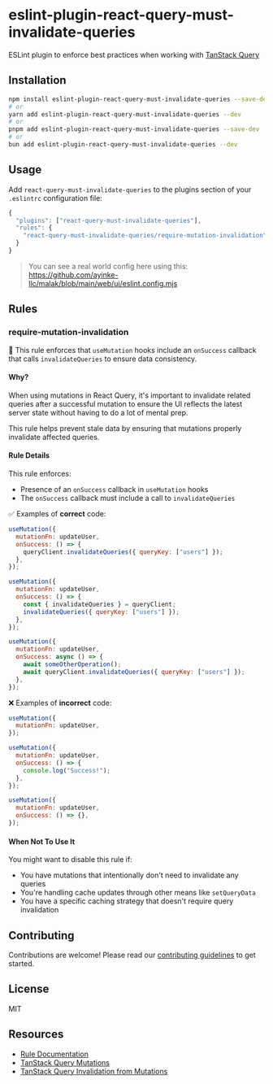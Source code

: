 # eslint-plugin-react-query-must-invalidate-queries

ESLint plugin to enforce best practices when working with [TanStack Query](https://tanstack.com/query/latest)

## Installation

```bash
npm install eslint-plugin-react-query-must-invalidate-queries --save-dev
# or
yarn add eslint-plugin-react-query-must-invalidate-queries --dev
# or
pnpm add eslint-plugin-react-query-must-invalidate-queries --save-dev
# or
bun add eslint-plugin-react-query-must-invalidate-queries --dev
```

## Usage

Add `react-query-must-invalidate-queries` to the plugins section of your `.eslintrc` configuration file:

```js
{
  "plugins": ["react-query-must-invalidate-queries"],
  "rules": {
    "react-query-must-invalidate-queries/require-mutation-invalidation": "error" // or "warn"
  }
}
```

> You can see a real world config here using this: <https://github.com/ayinke-llc/malak/blob/main/web/ui/eslint.config.mjs>

## Rules

### require-mutation-invalidation

🔧 This rule enforces that `useMutation` hooks include an `onSuccess` callback that
calls `invalidateQueries` to ensure data consistency.

#### Why?

When using mutations in React Query, it's important to invalidate related queries
after a successful mutation to ensure the UI reflects the latest server state without
having to do a lot of mental prep.

This rule helps prevent stale data by ensuring that mutations properly invalidate affected queries.

#### Rule Details

This rule enforces:

- Presence of an `onSuccess` callback in `useMutation` hooks
- The `onSuccess` callback must include a call to `invalidateQueries`

✅ Examples of **correct** code:

```js
useMutation({
  mutationFn: updateUser,
  onSuccess: () => {
    queryClient.invalidateQueries({ queryKey: ["users"] });
  },
});

useMutation({
  mutationFn: updateUser,
  onSuccess: () => {
    const { invalidateQueries } = queryClient;
    invalidateQueries({ queryKey: ["users"] });
  },
});

useMutation({
  mutationFn: updateUser,
  onSuccess: async () => {
    await someOtherOperation();
    await queryClient.invalidateQueries({ queryKey: ["users"] });
  },
});
```

❌ Examples of **incorrect** code:

```js
useMutation({
  mutationFn: updateUser,
});

useMutation({
  mutationFn: updateUser,
  onSuccess: () => {
    console.log("Success!");
  },
});

useMutation({
  mutationFn: updateUser,
  onSuccess: () => {},
});
```

#### When Not To Use It

You might want to disable this rule if:

- You have mutations that intentionally don't need to invalidate any queries
- You're handling cache updates through other means like `setQueryData`
- You have a specific caching strategy that doesn't require query invalidation

## Contributing

Contributions are welcome! Please read our [contributing guidelines](CONTRIBUTING.md) to get started.

## License

MIT

## Resources

- [Rule Documentation](docs/rules/require-mutation-invalidation.md)
- [TanStack Query Mutations](https://tanstack.com/query/latest/docs/react/guides/mutations)
- [TanStack Query Invalidation from Mutations](https://tanstack.com/query/latest/docs/react/guides/invalidations-from-mutations)

